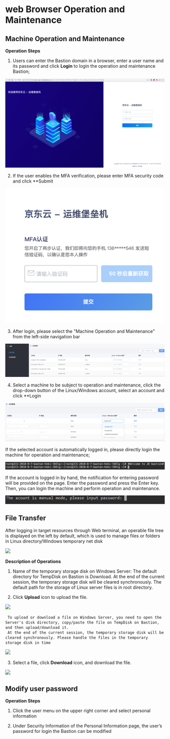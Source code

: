 # web Browser Operation and Maintenance


## Machine Operation and Maintenance

**Operation Steps**

1. Users can enter the Bastion domain in a browser, enter a user name and its password and click **Login** to login the operation and maintenance Bastion;

![](/image/Bastion/login-ins.png) 

2. If the user enables the MFA verification, please enter MFA security code and click **Submit

![](/image/Bastion/mfa.png) 

3. After login, please select the "Machine Operation and Maintenance" from the left-side navigation bar 

![](/image/Bastion/operate1.png) 

4. Select a machine to be subject to operation and maintenance, click the drop-down button of the Linux/Windows account, select an account and click **Login

![](/image/Bastion/operate2.png) 

If the selected account is automatically logged in, please directly login the machine for operation and maintenance;

![](/image/Bastion/operate3.png) 

If the account is logged in by hand, the notification for entering password will be provided on the page. Enter the password and press the Enter key. Then, you can login the machine and perform operation and maintenance.

![](/image/Bastion/operate4.png) 

## File Transfer


After logging in target resources through Web terminal, an operable file tree is displayed on the left by default, which is used to manage files or folders in Linux directory/Windows temporary net disk

  ![](/image/Bastion/operate5.png) 
  
**Description of Operations** 

1.  Name of the temporary storage disk on Windows Server: The default directory for TempDisk on Bastion is Download. At the end of the current session, the temporary storage disk will be cleared synchronously.
     The default path for the storage of Linux server files is in root directory.
      
    
2. Click **Upload** icon to upload the file.
  
  ![](/image/Bastion/operate6.png) 
 
```
 To upload or download a file on Windows Server, you need to open the Server's disk directory, copy/paste the file on TempDisk on Bastion, and then upload/download it.
 At the end of the current session, the temporary storage disk will be cleared synchronously. Please handle the files in the temporary storage disk in time
```
  
   ![](/image/Bastion/operate8.png) 
   
  
3. Select a file, click **Download** icon, and download the file.
  
  ![](/image/Bastion/operate7.png) 

## Modify user password

**Operation Steps**

1. Click the user menu on the upper right corner and select personal information

2. Under Security Information of the Personal Information page, the user’s password for login the Bastion can be modified
 
 
 
 
 
 
